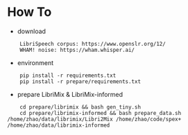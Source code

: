 
# How To

* download
```
    LibriSpeech corpus: https://www.openslr.org/12/
    WHAM! noise: https://wham.whisper.ai/
```

* environment
```
    pip install -r requirements.txt
    pip install -r prepare/requirements.txt
```

* prepare LibriMix & LibriMix-informed
```
    cd prepare/librimix && bash gen_tiny.sh
    cd prepare/librimix-informed && bash prepare_data.sh /home/zhao/data/librimix/Libri2Mix /home/zhao/code/spex+ /home/zhao/data/librimix-informed
```